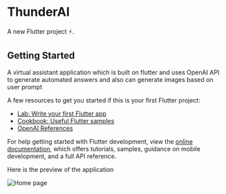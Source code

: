 # ThunderAI 

A new Flutter project :zap:.

## Getting Started

A virtual assistant application which is built on flutter and uses OpenAI API to generate automated answers and also can generate images based on user prompt

A few resources to get you started if this is your first Flutter project:

- [Lab: Write your first Flutter app](https://docs.flutter.dev/get-started/codelab)
- [Cookbook: Useful Flutter samples](https://docs.flutter.dev/cookbook)
- [OpenAI References](https://platform.openai.com/docs/api-reference)

For help getting started with Flutter development, view the
[online documentation](https://docs.flutter.dev/), which offers tutorials,
samples, guidance on mobile development, and a full API reference.

Here is the preview of the application

![Home page]("Snipaste_2023-06-21_01-05-20.png")
